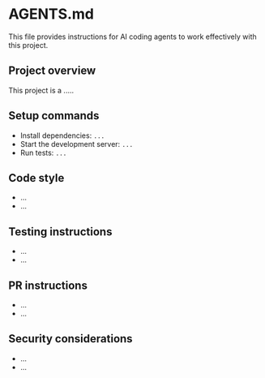 # AGENTS.md

This file provides instructions for AI coding agents to work effectively with this project.

## Project overview

This project is a .....

## Setup commands

- Install dependencies: `...`
- Start the development server: `...`
- Run tests: `...`

## Code style

- ...
- ...

## Testing instructions

- ...
- ...

## PR instructions

- ...
- ...

## Security considerations

- ...
- ...
